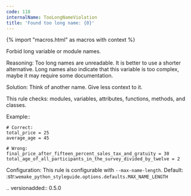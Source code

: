```yaml
---
code: 118
internalName: TooLongNameViolation
title: 'Found too long name: {0}'
---
```


{% import "macros.html" as macros with context %}


Forbid long variable or module names.

Reasoning:
    Too long names are unreadable.
    It is better to use a shorter alternative.
    Long names also indicate that this variable is too complex,
    maybe it may require some documentation.

Solution:
    Think of another name. Give less context to it.

This rule checks: modules, variables, attributes,
functions, methods, and classes.

Example::

    # Correct:
    total_price = 25
    average_age = 45

    # Wrong:
    final_price_after_fifteen_percent_sales_tax_and_gratuity = 30
    total_age_of_all_participants_in_the_survey_divided_by_twelve = 2

Configuration:
    This rule is configurable with ``--max-name-length``.
    Default:
    :str:`wemake_python_styleguide.options.defaults.MAX_NAME_LENGTH`

.. versionadded:: 0.5.0